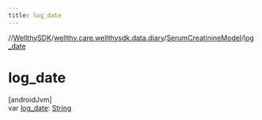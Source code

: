 ```yaml
---
title: log_date
---
```

//[WellthySDK](../../../index.html)/[wellthy.care.wellthysdk.data.diary](../index.html)/[SerumCreatinineModel](index.html)/[log_date](log_date.html)



# log_date



[androidJvm]\
var [log_date](log_date.html): [String](https://kotlinlang.org/api/latest/jvm/stdlib/kotlin/-string/index.html)




